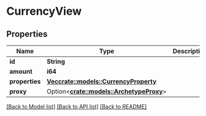 # CurrencyView

## Properties

Name | Type | Description | Notes
------------ | ------------- | ------------- | -------------
**id** | **String** |  | 
**amount** | **i64** |  | 
**properties** | [**Vec<crate::models::CurrencyProperty>**](CurrencyProperty.md) |  | 
**proxy** | Option<[**crate::models::ArchetypeProxy**](ArchetypeProxy.md)> |  | [optional]

[[Back to Model list]](../README.md#documentation-for-models) [[Back to API list]](../README.md#documentation-for-api-endpoints) [[Back to README]](../README.md)



